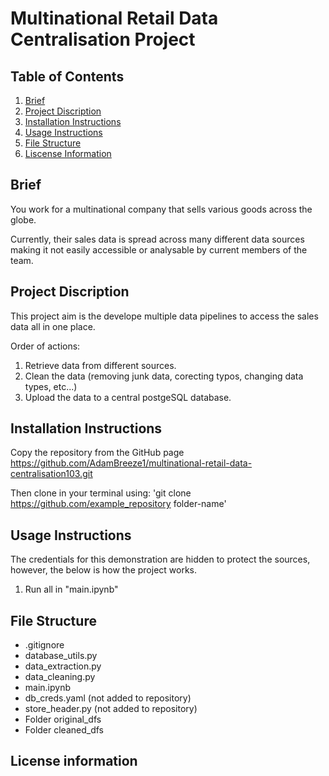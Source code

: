 # Multinational Retail Data Centralisation Project

## Table of Contents
1. [Brief](#brief)
1. [Project Discription](#project-discription)
1. [Installation Instructions](#installation-instructions)
1. [Usage Instructions](#usage-instructions)
1. [File Structure](#file-structure)
1. [Liscense Information](#liscense-information)

## Brief
You work for a multinational company that sells various goods across the globe.

Currently, their sales data is spread across many different data sources making it not easily accessible or analysable by current members of the team.

## Project Discription
This project aim is the develope multiple data pipelines to access the sales data all in one place.

Order of actions:
1. Retrieve data from different sources.
1. Clean the data (removing junk data, corecting typos, changing data types, etc...)
1. Upload the data to a central postgeSQL database.

## Installation Instructions
Copy the repository from the GitHub page
https://github.com/AdamBreeze1/multinational-retail-data-centralisation103.git

Then clone in your terminal using:
'git clone https://github.com/example_repository folder-name'

## Usage Instructions
The credentials for this demonstration are hidden to protect the sources, however, the below is how the project works.

1. Run all in "main.ipynb" 

## File Structure
- .gitignore
- database_utils.py
- data_extraction.py
- data_cleaning.py
- main.ipynb
- db_creds.yaml (not added to repository)
- store_header.py (not added to repository)
- Folder original_dfs
- Folder cleaned_dfs


## License information

